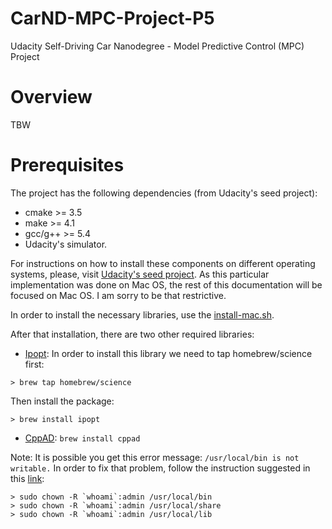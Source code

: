 # CarND-MPC-Project-P5
Udacity Self-Driving Car Nanodegree - Model Predictive Control (MPC) Project

# Overview

TBW

# Prerequisites

The project has the following dependencies (from Udacity's seed project):

- cmake >= 3.5
- make >= 4.1
- gcc/g++ >= 5.4
- Udacity's simulator.

For instructions on how to install these components on different operating systems, please, visit [Udacity's seed project](https://github.com/udacity/CarND-MPC-Project). As this particular implementation was done on Mac OS, the rest of this documentation will be focused on Mac OS. I am sorry to be that restrictive.

In order to install the necessary libraries, use the [install-mac.sh](./install-mac.sh).

After that installation, there are two other required libraries:

- [Ipopt](https://projects.coin-or.org/Ipopt): In order to install this library we need to tap homebrew/science first:

```
> brew tap homebrew/science
```

Then install the package:

```
> brew install ipopt
```

- [CppAD](https://www.coin-or.org/CppAD/): `brew install cppad`

Note: It is possible you get this error message: `/usr/local/bin is not writable.` In order to fix that problem, follow the instruction suggested in this [link](https://stackoverflow.com/questions/26647412/homebrew-could-not-symlink-usr-local-bin-is-not-writable):

```
> sudo chown -R `whoami`:admin /usr/local/bin
> sudo chown -R `whoami`:admin /usr/local/share
> sudo chown -R `whoami`:admin /usr/local/lib
```

